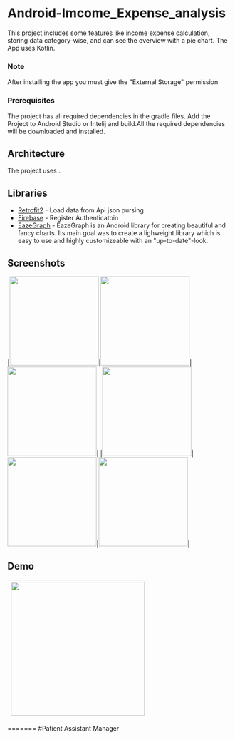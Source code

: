 # Android-Imcome_Expense_analysis


This project includes some features like income expense calculation, storing data 
category-wise, and can see the overview with a pie chart. The App uses Kotlin. 

### Note
After installing the app you must give the "External Storage" permission

### Prerequisites

The project has all required dependencies in the gradle files. 
Add the Project to Android Studio or Intelij and build.All the required dependencies will be downloaded and installed.

## Architecture

The project uses .

## Libraries 

* [Retrofit2](https://riptutorial.com/retrofit2) - Load data from Api json pursing
* [Firebase](https://firebase.google.cn/docs/auth/android/password-auth?hl=EN#kotlin+ktx) - Register Authenticatoin 
* [EazeGraph](https://github.com/blackfizz/EazeGraph) - EazeGraph is an Android library for creating beautiful and fancy charts. Its main goal was to create a lighweight library which is easy to use and highly customizeable with an "up-to-date"-look.



## Screenshots
|<img src="https://i.imgur.com/GwJ0UBc.jpg" width=200/>|<img src="https://i.imgur.com/tWYiWiV.jpg" width=200/>|<img src="https://i.imgur.com/Lo8T8Vj.jpg" width=200/>|
|<img src="https://i.imgur.com/FEpA0WA.jpg" width=200/>|<img src="https://i.imgur.com/msytmta.jpg" width=200/>|<img src="https://i.imgur.com/YWlsKMo.jpg" width=200 lenght=400/>|

## Demo
|<img src="https://imgur.com/8wL8iAo.gif" width=300/>|
|:----:|
=======
#Patient Assistant Manager
